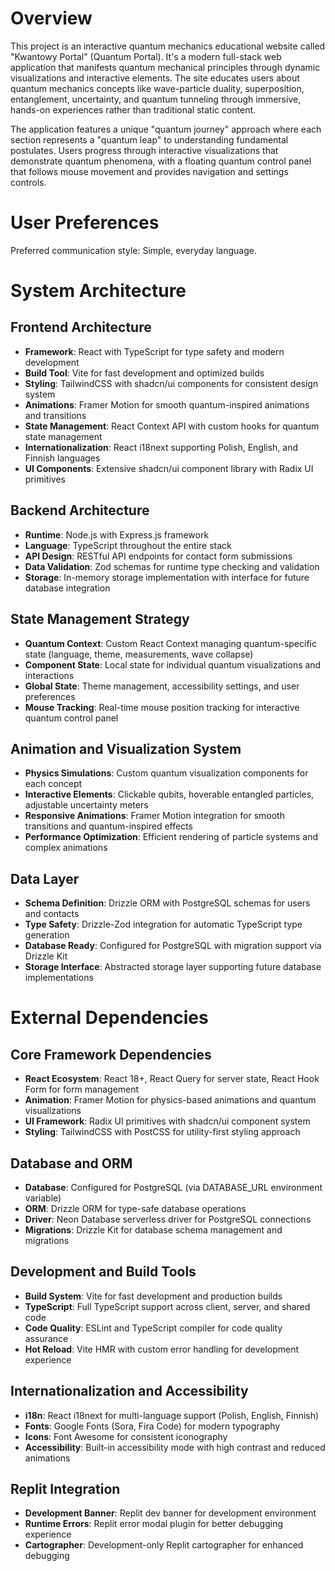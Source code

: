 # Overview

This project is an interactive quantum mechanics educational website called "Kwantowy Portal" (Quantum Portal). It's a modern full-stack web application that manifests quantum mechanical principles through dynamic visualizations and interactive elements. The site educates users about quantum mechanics concepts like wave-particle duality, superposition, entanglement, uncertainty, and quantum tunneling through immersive, hands-on experiences rather than traditional static content.

The application features a unique "quantum journey" approach where each section represents a "quantum leap" to understanding fundamental postulates. Users progress through interactive visualizations that demonstrate quantum phenomena, with a floating quantum control panel that follows mouse movement and provides navigation and settings controls.

# User Preferences

Preferred communication style: Simple, everyday language.

# System Architecture

## Frontend Architecture
- **Framework**: React with TypeScript for type safety and modern development
- **Build Tool**: Vite for fast development and optimized builds
- **Styling**: TailwindCSS with shadcn/ui components for consistent design system
- **Animations**: Framer Motion for smooth quantum-inspired animations and transitions
- **State Management**: React Context API with custom hooks for quantum state management
- **Internationalization**: React i18next supporting Polish, English, and Finnish languages
- **UI Components**: Extensive shadcn/ui component library with Radix UI primitives

## Backend Architecture
- **Runtime**: Node.js with Express.js framework
- **Language**: TypeScript throughout the entire stack
- **API Design**: RESTful API endpoints for contact form submissions
- **Data Validation**: Zod schemas for runtime type checking and validation
- **Storage**: In-memory storage implementation with interface for future database integration

## State Management Strategy
- **Quantum Context**: Custom React Context managing quantum-specific state (language, theme, measurements, wave collapse)
- **Component State**: Local state for individual quantum visualizations and interactions
- **Global State**: Theme management, accessibility settings, and user preferences
- **Mouse Tracking**: Real-time mouse position tracking for interactive quantum control panel

## Animation and Visualization System
- **Physics Simulations**: Custom quantum visualization components for each concept
- **Interactive Elements**: Clickable qubits, hoverable entangled particles, adjustable uncertainty meters
- **Responsive Animations**: Framer Motion integration for smooth transitions and quantum-inspired effects
- **Performance Optimization**: Efficient rendering of particle systems and complex animations

## Data Layer
- **Schema Definition**: Drizzle ORM with PostgreSQL schemas for users and contacts
- **Type Safety**: Drizzle-Zod integration for automatic TypeScript type generation
- **Database Ready**: Configured for PostgreSQL with migration support via Drizzle Kit
- **Storage Interface**: Abstracted storage layer supporting future database implementations

# External Dependencies

## Core Framework Dependencies
- **React Ecosystem**: React 18+, React Query for server state, React Hook Form for form management
- **Animation**: Framer Motion for physics-based animations and quantum visualizations
- **UI Framework**: Radix UI primitives with shadcn/ui component system
- **Styling**: TailwindCSS with PostCSS for utility-first styling approach

## Database and ORM
- **Database**: Configured for PostgreSQL (via DATABASE_URL environment variable)
- **ORM**: Drizzle ORM for type-safe database operations
- **Driver**: Neon Database serverless driver for PostgreSQL connections
- **Migrations**: Drizzle Kit for database schema management and migrations

## Development and Build Tools
- **Build System**: Vite for fast development and production builds
- **TypeScript**: Full TypeScript support across client, server, and shared code
- **Code Quality**: ESLint and TypeScript compiler for code quality assurance
- **Hot Reload**: Vite HMR with custom error handling for development experience

## Internationalization and Accessibility
- **i18n**: React i18next for multi-language support (Polish, English, Finnish)
- **Fonts**: Google Fonts (Sora, Fira Code) for modern typography
- **Icons**: Font Awesome for consistent iconography
- **Accessibility**: Built-in accessibility mode with high contrast and reduced animations

## Replit Integration
- **Development Banner**: Replit dev banner for development environment
- **Runtime Errors**: Replit error modal plugin for better debugging experience
- **Cartographer**: Development-only Replit cartographer for enhanced debugging